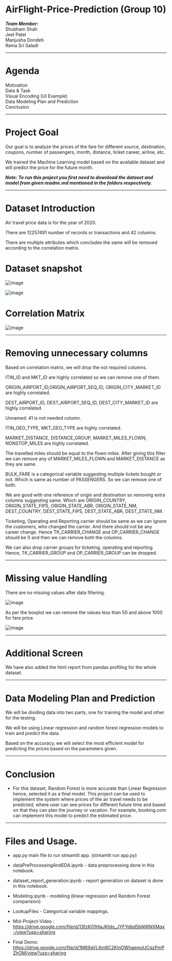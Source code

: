 # AirFlight-Price-Prediction (Group 10)
***Team Member:<br>***
Shubham Shah<br>
Jeel Patel<br>
Manjusha Dondeti<br>
Rama Sri Saladi<br>

-------------------------------------------------------------------------------------------------------------------------------------------------------------------------------

# Agenda
Motivation<br>
Data & Task <br>
Visual Encoding (UI Example) <br>
Data Modeling Plan and Prediction <br>
Conclusion<br>

-------------------------------------------------------------------------------------------------------------------------------------------------------------------------------

# Project Goal
Our goal is to analyze the prices of the fare for different source, destination, coupons, number of passengers, month, distance, ticket career, airline, etc.

We trained the Machine Learning model based on the available dataset and will predict the price for the future month. 

***Note: To run this project you first need to download the dataset and model from given readne.md mentioned in the folders respectively.***

-------------------------------------------------------------------------------------------------------------------------------------------------------------------------------

# Dataset Introduction
Air travel price data is for the year of 2020. 

There are 12257491 number of records or transactions and 42 columns.

There are multiple attributes which concludes the same will be removed according to the correlation matrix.


# Dataset snapshot

![image](https://user-images.githubusercontent.com/74948720/165872909-acae7ef9-4b71-48ef-a911-c0a778bd1cac.png)

![image](https://user-images.githubusercontent.com/74948720/165872918-cdd02af4-5758-4f0b-b1a6-c39605168c1f.png)

# Correlation Matrix

![image](https://user-images.githubusercontent.com/74948720/165872986-88099da1-2094-4ddc-bd6a-90bba20a976c.png)

-------------------------------------------------------------------------------------------------------------------------------------------------------------------------------

# Removing unnecessary columns

Based on correlation matrix, we will drop the not required columns.

ITIN_ID and MKT_ID are highly correlated so we can remove one of them.

ORIGIN_AIRPORT_ID,ORIGIN_AIRPORT_SEQ_ID, ORIGIN_CITY_MARKET_ID are highly correlated. 

DEST_AIRPORT_ID, DEST_AIRPORT_SEQ_ID, DEST_CITY_MARKET_ID are highly correlated.

Unnamed: 41 is not needed column.

ITIN_GEO_TYPE, MKT_GEO_TYPE are highly correlated.

MARKET_DISTANCE, DISTANCE_GROUP, MARKET_MILES_FLOWN, NONSTOP_MILES are highly correlated.

The travelled miles should be equal to the flown miles. After giving this filter we can remove any of MARKET_MILES_FLOWN and MARKET_DISTANCE as they are same. 

BULK_FARE is a categorical variable suggesting multiple tickets bought or not. Which is same as number of PASSENGERS. So we can remove one of both. 

We are good with one reference of origin and destination so removing extra columns suggesting same. Which are ORIGIN_COUNTRY, ORIGIN_STATE_FIPS, ORIGIN_STATE_ABR, ORIGIN_STATE_NM, DEST_COUNTRY, DEST_STATE_FIPS, DEST_STATE_ABR, DEST_STATE_NM.

Ticketing, Operating and Reporting carrier should be same as we can ignore the customers, who changed the carrier. And there should not be any career change. Hence TK_CARRIER_CHANGE and OP_CARRIER_CHANGE should be 0 and then we can remove both the columns. 

We can also drop carrier groups for ticketing, operating and reporting. Hence, TK_CARRIER_GROUP and OP_CARRIER_GROUP can be dropped. 

-------------------------------------------------------------------------------------------------------------------------------------------------------------------------------

# Missing value Handling 

There are no missing values after data filtering. 

![image](https://user-images.githubusercontent.com/74948720/165873345-ede55a75-a731-420b-8f71-b5412983f1a9.png)

As per the boxplot we can remove the values less than 50 and above 1000 for fare price. 

![image](https://user-images.githubusercontent.com/74948720/165873381-86592818-7263-4069-b9e3-9c0e31532757.png)

-------------------------------------------------------------------------------------------------------------------------------------------------------------------------------

# Additional Screen 

We have also added the html report from pandas profiling for the whole dataset.

-------------------------------------------------------------------------------------------------------------------------------------------------------------------------------

# Data Modeling Plan and Prediction

We will be dividing data into two parts, one for training the model and other for the testing. 

We will be using Linear regression and random forest regression models to train and predict the data.

Based on the accuracy, we will select the most efficient model for predicting the prices based on the parameters given.

-------------------------------------------------------------------------------------------------------------------------------------------------------------------------------

# Conclusion

- For this dataset, Random Forest is more accurate than Linear Regression hence, selected it as a final model.
This project can be used to implement the system where prices of the air travel needs to be predicted, where user can see prices for different future time and based on that they can plan the journey or vacation. For example, booking.com can implement this model to predict the estimated price.

-------------------------------------------------------------------------------------------------------------------------------------------------------------------------------

# Files and Usage.
- app.py main file to run streamlit app. (streamlit run app.py)
- dataPreProcessingAndEDA.ipynb - data preprocessing done in this notebook.
- dataset_report_generation.ipynb - report generation on dataset is done in this notebook.
- Modeling.ipynb - modeling (linear regression and Random Forest comparision)
- LookupFiles - Categorical variable mappings.

- Mid-Project-Video : https://drive.google.com/file/d/13fzK01HlaJKIdo_JYFYdbd5bNWNXMqx-/view?usp=sharing
- Final Demo: https://drive.google.com/file/d/1M69aVL6m6C2KlnOWhaemoUCqzPmPZhOM/view?usp=sharing
